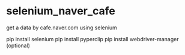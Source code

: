 # selenium_naver_cafe
get a data by cafe.naver.com using selenium 

pip install selenium 
pip install pyperclip 
pip install webdriver-manager (optional) 
